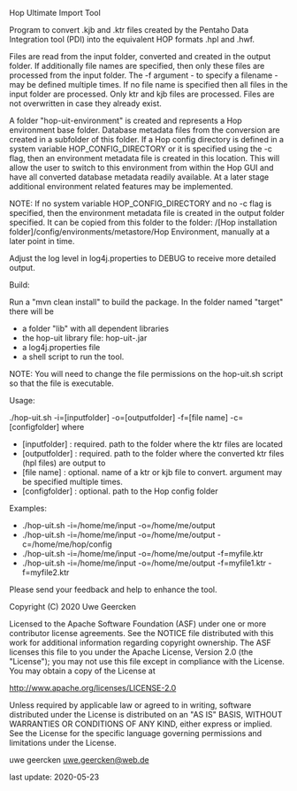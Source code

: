 Hop Ultimate Import Tool

Program to convert .kjb and .ktr files created by the Pentaho Data Integration tool (PDI) into the equivalent HOP formats .hpl and .hwf.

Files are read from the input folder, converted and created in the output folder. If additionally file names are specified, then only these files are processed from the input folder. The -f argument - to specify a filename - may be defined multiple times. If no file name is specified then all files in the input folder are processed. Only ktr and kjb files are processed. Files are not overwritten in case they already exist.

A folder "hop-uit-environment" is created and represents a Hop environment base folder. Database metadata files from the conversion are created in a subfolder of this folder. If a Hop config directory is defined in a system variable HOP_CONFIG_DIRECTORY or it is specified using the -c flag, then an environment metadata file is created in this location. This will allow the user to switch to this environment from within the Hop GUI and have all converted database metadata readily available. At a later stage additional environment related features may be implemented.

NOTE: If no system variable HOP_CONFIG_DIRECTORY and no -c flag is specified, then the environment metadata file is created in the output folder specified. It can be copied from this folder to the folder: /[Hop installation folder]/config/environments/metastore/Hop Environment, manually at a later point in time.

Adjust the log level in log4j.properties to DEBUG to receive more detailed output.

Build:

Run a "mvn clean install" to build the package. In the folder named "target" there will be

* a folder "lib" with all dependent libraries
* the hop-uit library file: hop-uit-<version>.jar
* a log4j.properties file
* a shell script to run the tool.

NOTE: You will need to change the file permissions on the hop-uit.sh script so that the file is executable.

Usage:

./hop-uit.sh -i=[inputfolder] -o=[outputfolder] -f=[file name] -c=[configfolder]
where

* [inputfolder]          : required. path to the folder where the ktr files are located
* [outputfolder]         : required. path to the folder where the converted ktr files (hpl files) are output to
* [file name]            : optional. name of a ktr or kjb file to convert. argument may be specified multiple times.
* [configfolder]         : optional. path to the Hop config folder

Examples:

* ./hop-uit.sh -i=/home/me/input -o=/home/me/output
* ./hop-uit.sh -i=/home/me/input -o=/home/me/output -c=/home/me/hop/config
* ./hop-uit.sh -i=/home/me/input -o=/home/me/output -f=myfile.ktr
* ./hop-uit.sh -i=/home/me/input -o=/home/me/output -f=myfile1.ktr -f=myfile2.ktr

Please send your feedback and help to enhance the tool.

Copyright (C) 2020  Uwe Geercken

Licensed to the Apache Software Foundation (ASF) under one
or more contributor license agreements.  See the NOTICE file
distributed with this work for additional information
regarding copyright ownership.  The ASF licenses this file
to you under the Apache License, Version 2.0 (the
"License"); you may not use this file except in compliance
with the License.  You may obtain a copy of the License at

  http://www.apache.org/licenses/LICENSE-2.0

Unless required by applicable law or agreed to in writing,
software distributed under the License is distributed on an
"AS IS" BASIS, WITHOUT WARRANTIES OR CONDITIONS OF ANY
KIND, either express or implied.  See the License for the
specific language governing permissions and limitations
under the License.

uwe geercken
uwe.geercken@web.de

last update: 2020-05-23
